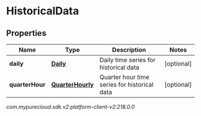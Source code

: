 # HistoricalData


## Properties

| Name | Type | Description | Notes |
| ------------ | ------------- | ------------- | ------------- |
| **daily** | [**Daily**](Daily) | Daily time series for historical data |  [optional] |
| **quarterHour** | [**QuarterHourly**](QuarterHourly) | Quarter hour time series for historical data |  [optional] |




_com.mypurecloud.sdk.v2:platform-client-v2:218.0.0_
